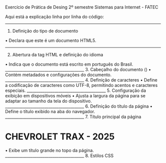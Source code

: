 Exercício de Prática de Desing 2º semestre Sistemas para Internet - FATEC 

Aqui está a explicação linha por linha do código:
________________________________________
1. Definição do tipo de documento
<!DOCTYPE html>
•	Declara que este é um documento HTML5.
________________________________________
2. Abertura da tag HTML e definição do idioma
<html lang="pt-BR">
•	Indica que o documento está escrito em português do Brasil.
________________________________________
3. Cabeçalho do documento (<head>)
<head>
•	Contém metadados e configurações do documento.
________________________________________
4. Definição de caracteres
<meta charset="UTF-8">
•	Define a codificação de caracteres como UTF-8, permitindo acentos e caracteres especiais.
________________________________________
5. Configuração da exibição em dispositivos móveis
<meta name="viewport" content="width=device-width, initial-scale=1.0">
•	Ajusta a largura da página para se adaptar ao tamanho da tela do dispositivo.
________________________________________
6. Definição do título da página
<title>Veículo - Detalhes</title>
•	Define o título exibido na aba do navegador.
________________________________________
7. Título principal da página
<h1>CHEVROLET TRAX - 2025</h1>
•	Exibe um título grande no topo da página.
________________________________________
8. Estilos CSS
<style>
•	Início da seção de estilos.
________________________________________
9. Estilização do corpo (<body>)
body {
    font-family: Arial, sans-serif;
    text-align: center;
    margin: 0;
    padding: 0;
    background-color: #f4f4f4;
}
•	Define a fonte como Arial.
•	Centraliza o conteúdo.
•	Remove margens e preenchimentos padrão.
•	Define um fundo cinza claro.
________________________________________
10. Container do veículo
.vehicle-container {
    position: relative;
    margin-top: 50px;
}
•	Define um contêiner com position: relative para posicionamento dos elementos dentro dele.
•	Adiciona uma margem superior de 50 pixels.
________________________________________
11. Estilização da imagem do veículo
.vehicle-image {
    width: 60%;
    opacity: 0;
    animation: slideIn 2s forwards;
}
•	Define que a imagem ocupará 60% da largura da tela.
•	Começa invisível (opacity: 0).
•	Usa a animação slideIn para aparecer deslizando.
________________________________________
12. Estilização da descrição
.description {
    font-size: 1.2rem;
    margin-top: 20px;
    opacity: 0;
    animation: fadeIn 2s 2s forwards;
}
•	Define o tamanho da fonte.
•	Adiciona uma margem superior.
•	Inicialmente invisível (opacity: 0).
•	Usa a animação fadeIn para aparecer 2 segundos após a imagem.
________________________________________
13. Animação para deslizar a imagem
@keyframes slideIn {
    0% {
        transform: translateX(-100%);
        opacity: 0;
    }
    100% {
        transform: translateX(0);
        opacity: 1;
    }
}
•	Move a imagem da esquerda para a posição inicial.
•	Faz a imagem aparecer gradualmente.
________________________________________
14. Animação para exibir a descrição
@keyframes fadeIn {
    0% {
        opacity: 0;
    }
    100% {
        opacity: 1;
    }
}
•	Aumenta a opacidade de 0 para 1 (efeito de fade-in).
________________________________________
15. Estilização do contêiner dos botões
.button-container {
    margin-top: 30px;
}
•	Adiciona espaçamento acima dos botões.
________________________________________
16. Estilização dos botões
button {
    padding: 10px 20px;
    font-size: 1rem;
    margin: 10px;
    cursor: pointer;
    border: none;
    background-color: #4CAF50;
    color: white;
    border-radius: 5px;
    transition: background-color 0.3s;
}
•	Adiciona preenchimento para tornar o botão maior.
•	Define o tamanho da fonte.
•	Remove a borda.
•	Define a cor verde como fundo.
•	Faz a transição de cor suave ao passar o mouse.
________________________________________
17. Mudança de cor ao passar o mouse
button:hover {
    background-color: blue;
}
•	Altera a cor para azul quando o cursor estiver sobre o botão.
________________________________________
18. Classe oculta (hidden)
.hidden {
    display: none;
}
•	Esconde elementos que não devem aparecer inicialmente.
________________________________________
19. Estilização da área de informações extras
.extra-info {
    margin-top: 20px;
    font-size: 1.1rem;
}
•	Adiciona espaçamento superior e define o tamanho da fonte.
________________________________________
20. Estilização das imagens extras
.extra-info img {
    width: 50%;
    margin-top: 20px;
    display: block;
    margin-left: auto;
    margin-right: auto;
}
•	Define a largura como 50% da tela.
•	Centraliza horizontalmente.
________________________________________
21. Fechamento do <head>
</head>
•	Finaliza a seção de cabeçalho.
________________________________________
22. Corpo da página (<body>)
<body>
•	Inicia a parte visível da página.
________________________________________
23. Contêiner do veículo
<div class="vehicle-container">
•	Agrupa a imagem e a descrição do veículo.
________________________________________
24. Imagem do veículo
<img id="vehicle-image" class="vehicle-image" src="IMG/download png.png" alt="Veículo">
•	Adiciona uma imagem com ID vehicle-image.
________________________________________
25. Descrição do veículo
<div id="vehicle-description" class="description">
•	Cria um bloco de texto com informações sobre o veículo.
________________________________________
26. Botões de informações
<div class="button-container">
    <button onclick="showExtraInfo(1)">Saiba mais - Segurança</button>
    <button onclick="showExtraInfo(2)">Saiba mais - Economia</button>
    <button onclick="showExtraInfo(3)">Saiba mais - Design</button>
</div>
•	Três botões que, ao serem clicados, chamam a função showExtraInfo().
________________________________________
27. Informações adicionais escondidas
<div id="extra-info-1" class="extra-info hidden">
•	Parágrafo e imagem escondidos inicialmente.
•	Exibidos quando o botão correspondente é clicado.
________________________________________
28. Script JavaScript
<script>
•	Início da programação JavaScript.
________________________________________
29. Função showExtraInfo
function showExtraInfo(infoType) {
    document.getElementById('extra-info-1').classList.add('hidden');
    document.getElementById('extra-info-2').classList.add('hidden');
    document.getElementById('extra-info-3').classList.add('hidden');
•	Esconde todas as seções de informações extras.
________________________________________
30. Exibe a informação escolhida
if (infoType === 1) {
    document.getElementById('extra-info-1').classList.remove('hidden');
} else if (infoType === 2) {
    document.getElementById('extra-info-2').classList.remove('hidden');
} else if (infoType === 3) {
    document.getElementById('extra-info-3').classList.remove('hidden');
}
•	Mostra apenas a informação correspondente ao botão clicado.
________________________________________
31. Fechamento das tags
</script>
</body>
</html>
•	Finaliza o script e o documento.
________________________________________
Esse código cria uma página interativa onde um carro aparece com animação e informações extras são exibidas ao clicar nos botões.

